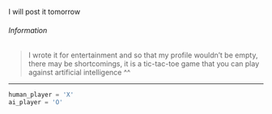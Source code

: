 I will post it tomorrow

###### Information
> I wrote it for entertainment and so that my profile wouldn’t be empty, there may be shortcomings, it is a tic-tac-toe game that you can play against artificial intelligence ^^



------------


```python
human_player = 'X'
ai_player = 'O'
```

